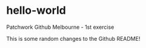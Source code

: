 # hello-world
Patchwork Github Melbourne - 1st exercise

This is some random changes to the Github README!
